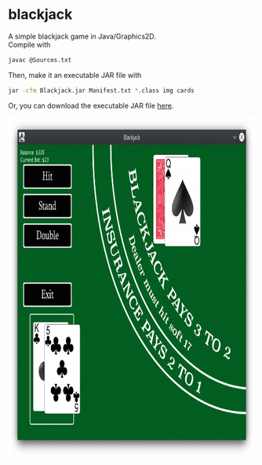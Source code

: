 # blackjack
A simple blackjack game in Java/Graphics2D.<br>
Compile with 
```bash
javac @Sources.txt
```
Then, make it an executable JAR file with 
```bash
jar -cfm Blackjack.jar Manifest.txt *.class img cards
```
Or, you can download the executable JAR file <a href="https://mega.nz/#!NRskmZpL!EWvPFLckRaWAc6DpleuIzHXnHea09w2mPbWT4Gl0l6A">here</a>.

<img src="screenshot.png" width="865" height="696" />
